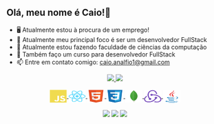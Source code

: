 ## Olá, meu nome é Caio!👋


- 🖥️ Atualmente estou à procura de um emprego!
- 🌱 Atualmente meu principal foco é ser um desenvolvedor FullStack
- 📶 Atualmente estou fazendo faculdade de ciências da computação
- 🤔 Também faço um curso para desenvolvedor FullStack
- 📫 Entre em contato comigo: caio.analfio1@gmail.com

<div align="center">
  <a href="https://github.com/CaioYokoyama">
  <img height="180em" src="https://github-readme-stats.vercel.app/api?username=CaioYokoyama&show_icons=true&theme=vision-friendly-dark&include_all_commits=true&count_private=true"/>
    
  <img height="180em" src="https://github-readme-stats.vercel.app/api/top-langs/?username=CaioYokoyama&layout=compact&langs_count=7&theme=vision-friendly-dark"/>
 

  <div style="display: inline_block"><br>
  <img align="center" alt="Caio-Js" height="30" width="40" src="https://raw.githubusercontent.com/devicons/devicon/master/icons/javascript/javascript-plain.svg">
  <img align="center" alt="Caio-React" height="30" width="40" src="https://raw.githubusercontent.com/devicons/devicon/master/icons/react/react-original.svg">
  <img align="center" alt="Caio-HTML" height="30" width="40" src="https://raw.githubusercontent.com/devicons/devicon/master/icons/html5/html5-original.svg">
  <img align="center" alt="Caio-CSS" height="30" width="40" src="https://raw.githubusercontent.com/devicons/devicon/master/icons/css3/css3-original.svg">
  <img align="center" alt="Caio-Mongo" height="30" width="40" src="https://raw.githubusercontent.com/devicons/devicon/master/icons/mongodb/mongodb-original.svg">   
  <img align="center" alt="Caio-Redux" height="30" width="40" src="https://raw.githubusercontent.com/devicons/devicon/master/icons/redux/redux-original.svg">
  <img align="center" alt="Rafa-Python" height="30" width="40" src="https://raw.githubusercontent.com/devicons/devicon/master/icons/java/java-original.svg"> 
    
</div>
 
  
    
<div>
  <br>
   <a href="https://instagram.com/caiozera99" target="_blank"><img src="https://img.shields.io/badge/-Instagram-%23E4405F?style=for-the-badge&logo=instagram&logoColor=white" target="_blank"></a>
   <a href="https://www.linkedin.com/in/caio-yokoyama-analfio-191825230/" target="_blank"><img src="https://img.shields.io/badge/-LinkedIn-%230077B5?style=for-the-badge&logo=linkedin&logoColor=white" target="_blank"></a> 
   <a href = "mailto:caio.analfio1@gmail.com"><img src="https://img.shields.io/badge/-Gmail-%23333?style=for-the-badge&logo=gmail&logoColor=white" target="_blank"></a>
